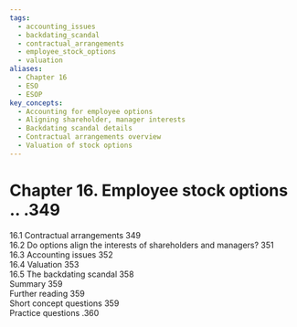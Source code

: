 ```yaml
---
tags:
  - accounting_issues
  - backdating_scandal
  - contractual_arrangements
  - employee_stock_options
  - valuation
aliases:
  - Chapter 16
  - ESO
  - ESOP
key_concepts:
  - Accounting for employee options
  - Aligning shareholder, manager interests
  - Backdating scandal details
  - Contractual arrangements overview
  - Valuation of stock options
---
```


# Chapter 16. Employee stock options .. .349  

16.1 Contractual arrangements 349   
16.2 Do options align the interests of shareholders and managers? 351   
16.3 Accounting issues 352   
16.4 Valuation 353   
16.5 The backdating scandal 358   
Summary 359   
Further reading 359   
Short concept questions 359   
Practice questions .360  
